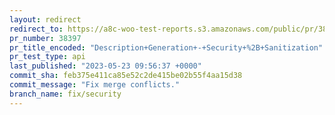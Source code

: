 ```yaml
---
layout: redirect
redirect_to: https://a8c-woo-test-reports.s3.amazonaws.com/public/pr/38397/api/index.html
pr_number: 38397
pr_title_encoded: "Description+Generation+-+Security+%2B+Sanitization"
pr_test_type: api
last_published: "2023-05-23 09:56:37 +0000"
commit_sha: feb375e411ca85e52c2de415be02b55f4aa15d38
commit_message: "Fix merge conflicts."
branch_name: fix/security
---
```

